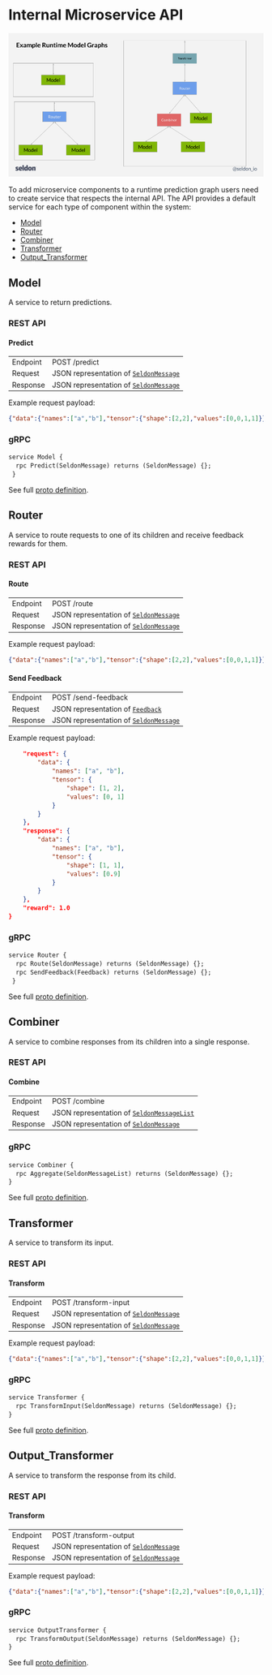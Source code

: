 # Internal Microservice API

![graph](./graph.png)

To add microservice components to a runtime prediction graph users need to create service that respects the internal API. The API provides a default service for each type of component within the system:

 - [Model](#model)
 - [Router](#router)
 - [Combiner](#combiner)
 - [Transformer](#transformer)
 - [Output_Transformer](#output_transformer)


## Model

A service to return predictions.

### REST API

#### Predict

 | | |
 | - |- |
 | Endpoint | POST /predict |
 | Request | JSON representation of [```SeldonMessage```](./prediction.md/#proto-buffer-and-grpc-definition) |
 | Response | JSON representation of [```SeldonMessage```](./prediction.md/#proto-buffer-and-grpc-definition) |

Example request payload:

```json
{"data":{"names":["a","b"],"tensor":{"shape":[2,2],"values":[0,0,1,1]}}}
```

### gRPC

```protobuf
service Model {
  rpc Predict(SeldonMessage) returns (SeldonMessage) {};
 }
```

See full [proto definition](./prediction.md/#proto-buffer-and-grpc-definition).

## Router

A service to route requests to one of its children and receive feedback rewards for them.

### REST API

#### Route

 | | |
 | - |- |
 | Endpoint | POST /route |
 | Request | JSON representation of [```SeldonMessage```](./prediction.md/#proto-buffer-and-grpc-definition) |
 | Response | JSON representation of [```SeldonMessage```](./prediction.md/#proto-buffer-and-grpc-definition) |

Example request payload:

```json
{"data":{"names":["a","b"],"tensor":{"shape":[2,2],"values":[0,0,1,1]}}}
```

#### Send Feedback

 | | |
 | - |- |
 | Endpoint | POST /send-feedback |
 | Request | JSON representation of [```Feedback```](./prediction.md/#proto-buffer-and-grpc-definition) |
 | Response | JSON representation of [```SeldonMessage```](./prediction.md/#proto-buffer-and-grpc-definition) |

Example request payload:

```json
    "request": {
        "data": {
            "names": ["a", "b"],
            "tensor": {
                "shape": [1, 2],
                "values": [0, 1]
            }
        }
    },
    "response": {
        "data": {
            "names": ["a", "b"],
            "tensor": {
                "shape": [1, 1],
                "values": [0.9]
            }
        }
    },
    "reward": 1.0
}
```


### gRPC

```protobuf
service Router {
  rpc Route(SeldonMessage) returns (SeldonMessage) {};
  rpc SendFeedback(Feedback) returns (SeldonMessage) {};
 }
```

See full [proto definition](./prediction.md/#proto-buffer-and-grpc-definition).

## Combiner

A service to combine responses from its children into a single response.

### REST API

#### Combine

 | | |
 | - |- |
 | Endpoint | POST /combine |
 | Request | JSON representation of [```SeldonMessageList```](./prediction.md/#proto-buffer-and-grpc-definition) |
 | Response | JSON representation of [```SeldonMessage```](./prediction.md/#proto-buffer-and-grpc-definition) |


### gRPC

```protobuf
service Combiner {
  rpc Aggregate(SeldonMessageList) returns (SeldonMessage) {};
}
```

See full [proto definition](./prediction.md/#proto-buffer-and-grpc-definition).



## Transformer

A service to transform its input.

### REST API

#### Transform

 | | |
 | - |- |
 | Endpoint | POST /transform-input |
 | Request | JSON representation of [```SeldonMessage```](./prediction.md/#proto-buffer-and-grpc-definition) |
 | Response | JSON representation of [```SeldonMessage```](./prediction.md/#proto-buffer-and-grpc-definition) |

Example request payload:

```json
{"data":{"names":["a","b"],"tensor":{"shape":[2,2],"values":[0,0,1,1]}}}
```

### gRPC

```protobuf
service Transformer {
  rpc TransformInput(SeldonMessage) returns (SeldonMessage) {};
}
```

See full [proto definition](./prediction.md/#proto-buffer-and-grpc-definition).



## Output_Transformer

A service to transform the response from its child.

### REST API

#### Transform

 | | |
 | - |- |
 | Endpoint | POST /transform-output |
 | Request | JSON representation of [```SeldonMessage```](./prediction.md/#proto-buffer-and-grpc-definition) |
 | Response | JSON representation of [```SeldonMessage```](./prediction.md/#proto-buffer-and-grpc-definition) |

Example request payload:

```json
{"data":{"names":["a","b"],"tensor":{"shape":[2,2],"values":[0,0,1,1]}}}
```

### gRPC

```protobuf
service OutputTransformer {
  rpc TransformOutput(SeldonMessage) returns (SeldonMessage) {};
}
```

See full [proto definition](./prediction.md/#proto-buffer-and-grpc-definition).

